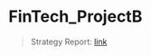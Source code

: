 # FinTech_ProjectB
> Strategy Report: [link](https://docs.google.com/presentation/d/1OIXXk9hDqbixbJTUMi0A596c1-oyzjQ7cS5HHXNM_TE/edit#slide=id.ga9aa1dc67e_0_33)
